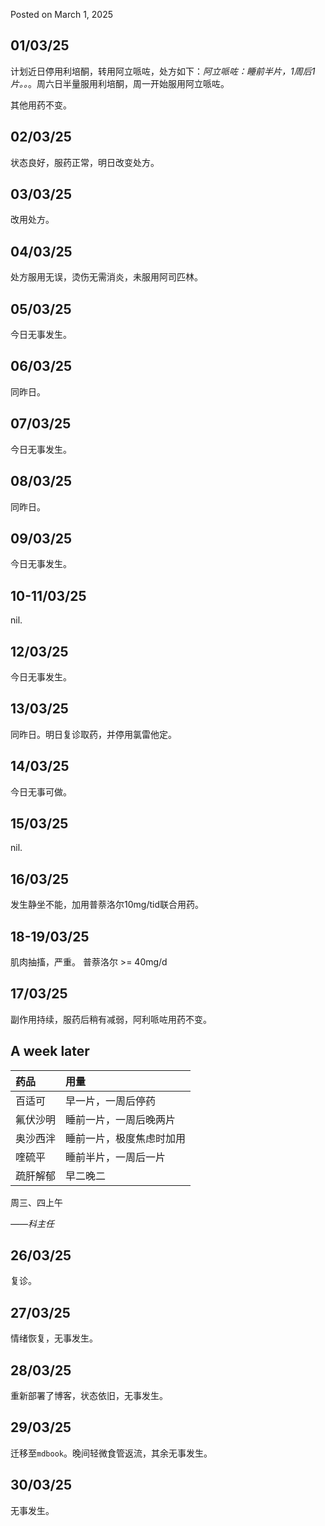 Posted on March 1, 2025

01/03/25
---
计划近日停用利培酮，转用阿立哌咗，处方如下：_阿立哌咗：睡前半片，1周后1片。。_。周六日半量服用利培酮，周一开始服用阿立哌咗。

其他用药不变。

02/03/25
---
状态良好，服药正常，明日改变处方。

03/03/25
---
改用处方。

04/03/25
---
处方服用无误，烫伤无需消炎，未服用阿司匹林。

05/03/25
---
今日无事发生。

06/03/25
---
同昨日。

07/03/25
---
今日无事发生。

08/03/25
---
同昨日。

09/03/25
---
今日无事发生。

10-11/03/25
---
nil.

12/03/25
---
今日无事发生。

13/03/25
---
同昨日。明日复诊取药，并停用氯雷他定。

14/03/25
---
今日无事可做。

15/03/25
---
nil.

16/03/25
---
发生静坐不能，加用普萘洛尔10mg/tid联合用药。

18-19/03/25
---
肌肉抽搐，严重。 普萘洛尔 >= 40mg/d

17/03/25
---
副作用持续，服药后稍有减弱，阿利哌咗用药不变。

A week later
---

|药品|	用量|
|:----|:---------|
|百适可 | 早一片，一周后停药|
|氟伏沙明  |  睡前一片，一周后晚两片|
|奥沙西泮  |  睡前一片，极度焦虑时加用|
|喹硫平 | 睡前半片，一周后一片|
|疏肝解郁  |  早二晚二|

周三、四上午

_——科主任_

26/03/25
---
复诊。

27/03/25
---
情绪恢复，无事发生。

28/03/25
---
重新部署了博客，状态依旧，无事发生。

29/03/25
---
迁移至`mdbook`。晚间轻微食管返流，其余无事发生。

30/03/25
---
无事发生。
